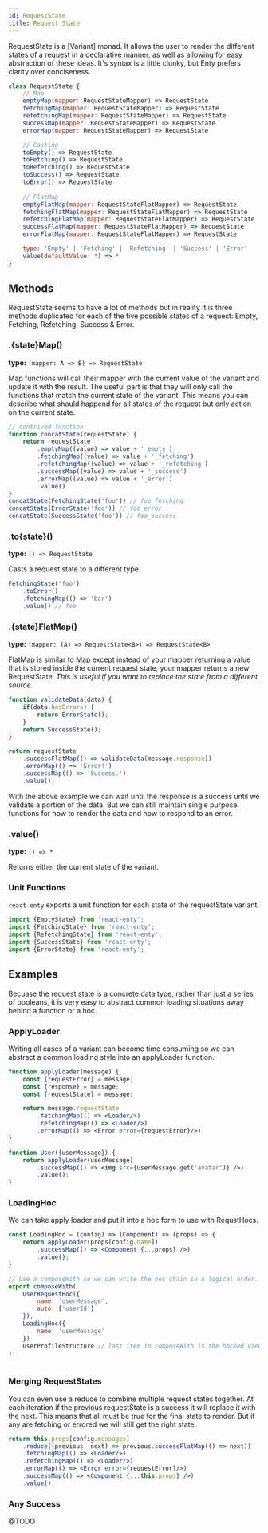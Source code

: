 ```yaml
---
id: RequestState
title: Request State
---
```


RequestState is a [Variant] monad. It allows the user to render the different states
of a request in a declarative manner, as well as allowing for easy abstraction of these ideas.
It's syntax is a little clunky, but Enty prefers clarity over conciseness.



```js
class RequestState {
    // Map
    emptyMap(mapper: RequestStateMapper) => RequestState
    fetchingMap(mapper: RequestStateMapper) => RequestState
    refetchingMap(mapper: RequestStateMapper) => RequestState
    successMap(mapper: RequestStateMapper) => RequestState
    errorMap(mapper: RequestStateMapper) => RequestState

    // Casting
    toEmpty() => RequestState
    toFetching() => RequestState
    toRefetching() => RequestState
    toSuccess() => RequestState
    toError() => RequestState
        
    // FlatMap
    emptyFlatMap(mapper: RequestStateFlatMapper) => RequestState
    fetchingFlatMap(mapper: RequestStateFlatMapper) => RequestState
    refetchingFlatMap(mapper: RequestStateFlatMapper) => RequestState
    successFlatMap(mapper: RequestStateFlatMapper) => RequestState
    errorFlatMap(mapper: RequestStateFlatMapper) => RequestState

    type: 'Empty' | 'Fetching' | 'Refetching' | 'Success' | 'Error'
    value(defaultValue: *) => *
}
```


## Methods
RequestState seems to have a lot of methods but in reality it is three methods duplicated for each
of the five possible states of a request:  Empty, Fetching, Refetching, Success & Error.

### .{state}Map()
**type:** `(mapper: A => B) => RequestState`  

Map functions will call their mapper with the current value of the variant and update it with the 
result. The useful part is that they will only call the functions that match the current state of
the variant. This means you can describe what should happend for all states of the request but 
only action on the current state.


```jsx
// contrived function
function concatState(requestState) {
    return requestState
        .emptyMap((value) => value + '_empty')
        .fetchingMap((value) => value + '_fetching')
        .refetchingMap((value) => value + '_refetching')
        .successMap((value) => value + '_success')
        .errorMap((value) => value + '_error')
        .value() 
}
concatState(FetchingState('foo')) // foo_fetching
concatState(ErrorState('foo')) // foo_error
concatState(SuccessState('foo')) // foo_success
```

### .to{state}()
**type:** `() => RequestState`

Casts a request state to a different type.

```jsx
FetchingState('foo')
    .toError()
    .fetchingMap(() => 'bar')
    .value() // foo
```

### .{state}FlatMap()
**type:** `(mapper: (A) => RequestState<B>) => RequestState<B>`  

FlatMap is similar to Map except instead of your mapper returning a value that is stored inside the
current request state, your mapper returns a new RequestState. _This is useful if you want to 
replace the state from a different source._

```jsx
function validateData(data) {
    if(data.hasErrors) {
        return ErrorState();
    }
    return SuccessState();
}

return requestState
    .successFlatMap(() => validateData(message.response))
    .errorMap(() => 'Error!')
    .successMap(() => 'Success.')
    .value();
```
With the above example we can wait until the response is a success until we validate a portion of
the data. But we can still maintain single purpose functions for how to render the data and how to
respond to an error.


### .value()
**type:** `() => *`   

Returns either the current state of the variant.


### Unit Functions
`react-enty` exports a unit function for each state of the requestState variant.

```js
import {EmptyState} from 'react-enty';
import {FetchingState} from 'react-enty';
import {RefetchingState} from 'react-enty';
import {SuccessState} from 'react-enty';
import {ErrorState} from 'react-enty';
```

## Examples
Becuase the request state is a concrete data type, rather than just a series of booleans, it 
is very easy to abstract common loading situations away behind a function or a hoc.

### ApplyLoader

Writing all cases of a variant can become time consuming so we can abstract a common loading style 
into an applyLoader function.

```jsx
function applyLoader(message) {
    const {requestError} = message;
    const {response} = message;
    const {requestState} = message;

    return message.requestState
        .fetchingMap(() => <Loader/>)
        .refetchingMap(() => <Loader/>)
        .errorMap(() => <Error error={requestError}/>)
}

function User({userMessage}) {
    return applyLoader(userMessage)
        .successMap(() => <img src={userMessage.get('avatar')} />)
        .value();
}
```

### LoadingHoc
We can take apply loader and put it into a hoc form to use with RequstHocs.

```jsx
const LoadingHoc = (config) => (Component) => (props) => {
    return applyLoader(props[config.name])
        .successMap(() => <Component {...props} />)
        .value();
}

// Use a composeWith so we can write the hoc chain in a logical order.
export composeWith(
    UserRequestHoc({
        name: 'userMessage',
        auto: ['userId']
    }),
    LoadingHoc({
        name: 'userMessage'
    })
    UserProfileStructure // last item in composeWith is the hocked view
);
    
```

### Merging RequestStates

You can even use a reduce to combine multiple request states together.
At each iteration if the previous requestState is a success it will replace it with the next.
This means that all must be true for the final state to render.
But if any are fetching or errored we will still get the right state.

```jsx
return this.props[config.messages]
    .reduce((previous, next) => previous.successFlatMap(() => next))
    .fetchingMap(() => <Loader/>)
    .refetchingMap(() => <Loader/>)
    .errorMap(() => <Error error={requestError}/>)
    .successMap(() => <Component {...this.props} />)
    .value();
```

### Any Success

@TODO

